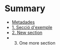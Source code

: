 # Summary

* [Metadades](README.md)
* [1. Secció d'exemple](seccio-exemple.md)
* [2. New section](new-section.md)
* 3. One more section


